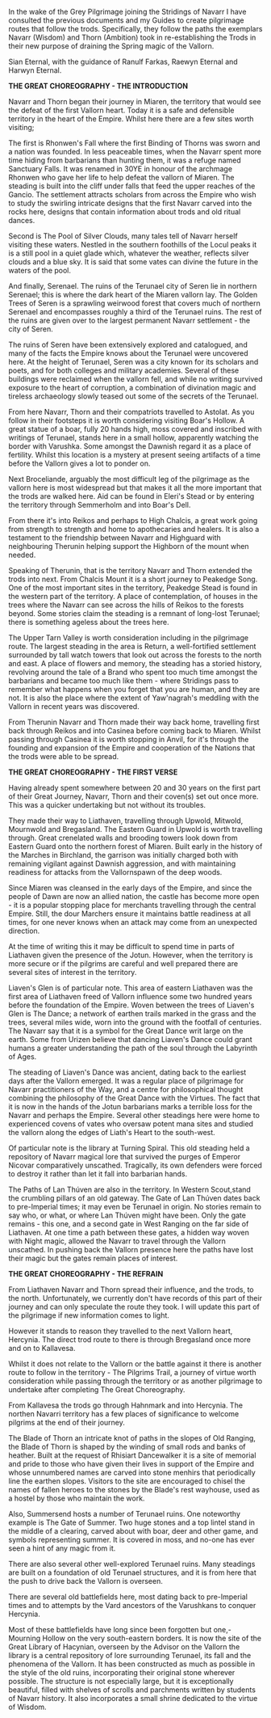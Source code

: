 In the wake of the Grey Pilgrimage joining the Stridings of Navarr I have consulted the previous documents and my Guides to create pilgrimage routes that follow the trods. Specifically, they follow the paths the exemplars Navarr (Wisdom) and Thorn (Ambition) took in re-establishing the Trods in their new purpose of draining the Spring magic of the Vallorn.

Sian Eternal, with the guidance of Ranulf Farkas, Raewyn Eternal and Harwyn Eternal.

**THE GREAT CHOREOGRAPHY - THE INTRODUCTION**

Navarr and Thorn began their journey in Miaren, the territory that would see the defeat of the first Vallorn heart. Today it is a safe and defensible territory in the heart of the Empire. Whilst here there are a few sites worth visiting;

The first is Rhonwen's Fall where the first Binding of Thorns was sworn and a nation was founded. In less peaceable times, when the Navarr spent more time hiding from barbarians than hunting them, it was a refuge named Sanctuary Falls. It was renamed in 30YE in honour of the archmage Rhonwen who gave her life to help defeat the vallorn of Miaren. The steading is built into the cliff under falls that feed the upper reaches of the Gancio. The settlement attracts scholars from across the Empire who wish to study the swirling intricate designs that the first Navarr carved into the rocks here, designs that contain information about trods and old ritual dances.

Second is The Pool of Silver Clouds, many tales tell of Navarr herself visiting these waters. Nestled in the southern foothills of the Locul peaks it is a still pool in a quiet glade which, whatever the weather, reflects silver clouds and a blue sky. It is said that some vates can divine the future in the waters of the pool.

And finally, Serenael. The ruins of the Terunael city of Seren lie in northern Serenael; this is where the dark heart of the Miaren vallorn lay. The Golden Trees of Seren is a sprawling weirwood forest that covers much of northern Serenael and encompasses roughly a third of the Terunael ruins. The rest of the ruins are given over to the largest permanent Navarr settlement - the city of Seren.

The ruins of Seren have been extensively explored and catalogued, and many of the facts the Empire knows about the Terunael were uncovered here. At the height of Terunael, Seren was a city known for its scholars and poets, and for both colleges and military academies. Several of these buildings were reclaimed when the vallorn fell, and while no writing survived exposure to the heart of corruption, a combination of divination magic and tireless archaeology slowly teased out some of the secrets of the Terunael.

From here Navarr, Thorn and their compatriots travelled to Astolat. As you follow in their footsteps it is worth considering visiting Boar's Hollow. A great statue of a boar, fully 20 hands high, moss covered and inscribed with writings of Terunael, stands here in a small hollow, apparently watching the border with Varushka. Some amongst the Dawnish regard it as a place of fertility. Whilst this location is a mystery at present seeing artifacts of a time before the Vallorn gives a lot to ponder on.

Next Broceliande, arguably the most difficult leg of the pilgrimage as the vallorn here is most widespread but that makes it all the more important that the trods are walked here. Aid can be found in Eleri's Stead or by entering the territory through Semmerholm and into Boar's Dell.

From there it's into Reikos and perhaps to High Chalcis, a great work going from strength to strength and home to apothecaries and healers. It is also a testament to the friendship between Navarr and Highguard with neighbouring Therunin helping support the Highborn of the mount when needed.

Speaking of Therunin, that is the territory Navarr and Thorn extended the trods into next. From Chalcis Mount it is a short journey to Peakedge Song. One of the most important sites in the territory, Peakedge Stead is found in the western part of the territory. A place of contemplation, of houses in the trees where the Navarr can see across the hills of Reikos to the forests beyond. Some stories claim the steading is a remnant of long-lost Terunael; there is something ageless about the trees here.

The Upper Tarn Valley is worth consideration including in the pilgrimage route. The largest steading in the area is Return, a well-fortified settlement surrounded by tall watch towers that look out across the forests to the north and east. A place of flowers and memory, the steading has a storied history, revolving around the tale of a Brand who spent too much time amongst the barbarians and became too much like them - where Stridings pass to remember what happens when you forget that you are human, and they are not. It is also the place where the extent of Yaw'nagrah's meddling with the Vallorn in recent years was discovered.

From Therunin Navarr and Thorn made their way back home, travelling first back through Reikos and into Casinea before coming back to Miaren. Whilst passing through Casinea it is worth stopping in Anvil, for it's through the founding and expansion of the Empire and cooperation of the Nations that the trods were able to be spread.

**THE GREAT CHOREOGRAPHY - THE FIRST VERSE**

Having already spent somewhere between 20 and 30 years on the first part of their Great Journey, Navarr, Thorn and their coven(s) set out once more. This was a quicker undertaking but not without its troubles.

They made their way to Liathaven, travelling through Upwold, Mitwold, Mournwold and Bregasland. The Eastern Guard in Upwold is worth travelling through. Great crenelated walls and brooding towers look down from Eastern Guard onto the northern forest of Miaren. Built early in the history of the Marches in Birchland, the garrison was initially charged both with remaining vigilant against Dawnish aggression, and with maintaining readiness for attacks from the Vallornspawn of the deep woods.

Since Miaren was cleansed in the early days of the Empire, and since the people of Dawn are now an allied nation, the castle has become more open - it is a popular stopping place for merchants travelling through the central Empire. Still, the dour Marchers ensure it maintains battle readiness at all times, for one never knows when an attack may come from an unexpected direction.

At the time of writing this it may be difficult to spend time in parts of Liathaven given the presence of the Jotun. However, when the territory is more secure or if the pilgrims are careful and well prepared there are several sites of interest in the territory.

Liaven's Glen is of particular note. This area of eastern Liathaven was the first area of Liathaven freed of Vallorn influence some two hundred years before the foundation of the Empire. Woven between the trees of Liaven's Glen is The Dance; a network of earthen trails marked in the grass and the trees, several miles wide, worn into the ground with the footfall of centuries. The Navarr say that it is a symbol for the Great Dance writ large on the earth. Some from Urizen believe that dancing Liaven's Dance could grant humans a greater understanding the path of the soul through the Labyrinth of Ages.

The steading of Liaven's Dance was ancient, dating back to the earliest days after the Vallorn emerged. It was a regular place of pilgrimage for Navarr practitioners of the Way, and a centre for philosophical thought combining the philosophy of the Great Dance with the Virtues. The fact that it is now in the hands of the Jotun barbarians marks a terrible loss for the Navarr and perhaps the Empire. Several other steadings here were home to experienced covens of vates who oversaw potent mana sites and studied the vallorn along the edges of Liath's Heart to the south-west.

Of particular note is the library at Turning Spiral. This old steading held a repository of Navarr magical lore that survived the purges of Emperor Nicovar comparatively unscathed. Tragically, its own defenders were forced to destroy it rather than let it fall into barbarian hands.

The Paths of Lan Thúven are also in the territory. In Western Scout,stand the crumbling pillars of an old gateway. The Gate of Lan Thúven dates back to pre-Imperial times; it may even be Terunael in origin. No stories remain to say who, or what, or where Lan Thúven might have been. Only the gate remains - this one, and a second gate in West Ranging on the far side of Liathaven. At one time a path between these gates, a hidden way woven with Night magic, allowed the Navarr to travel through the Vallorn unscathed. In pushing back the Vallorn presence here the paths have lost their magic but the gates remain places of interest.

**THE GREAT CHOREOGRAPHY - THE REFRAIN**

From Liathaven Navarr and Thorn spread their influence, and the trods, to the north. Unfortunately, we currently don't have records of this part of their journey and can only speculate the route they took. I will update this part of the pilgrimage if new information comes to light.

However it stands to reason they travelled to the next Vallorn heart, Hercynia. The direct trod route to there is through Bregasland once more and on to Kallavesa.

Whilst it does not relate to the Vallorn or the battle against it there is another route to follow in the territory - The Pilgrims Trail, a journey of virtue worth consideration while passing through the territory or as another pilgrimage to undertake after completing The Great Choreography.

From Kallavesa the trods go through Hahnmark and into Hercynia. The northen Navarri territory has a few places of significance to welcome pilgrims at the end of their journey.

The Blade of Thorn an intricate knot of paths in the slopes of Old Ranging, the Blade of Thorn is shaped by the winding of small rods and banks of heather. Built at the request of Rhisiart Dancewalker it is a site of memorial and pride to those who have given their lives in support of the Empire and whose unnumbered names are carved into stone menhirs that periodically line the earthen slopes. Visitors to the site are encouraged to chisel the names of fallen heroes to the stones by the Blade's rest wayhouse, used as a hostel by those who maintain the work.

Also, Summersend hosts a number of Terunael ruins. One noteworthy example is The Gate of Summer. Two huge stones and a top lintel stand in the middle of a clearing, carved about with boar, deer and other game, and symbols representing summer. It is covered in moss, and no-one has ever seen a hint of any magic from it.

There are also several other well-explored Terunael ruins. Many steadings are built on a foundation of old Terunael structures, and it is from here that the push to drive back the Vallorn is overseen.

There are several old battlefields here, most dating back to pre-Imperial times and to attempts by the Vard ancestors of the Varushkans to conquer Hercynia.

Most of these battlefields have long since been forgotten but one,- Mourning Hollow on the very south-eastern borders. It is now the site of the Great Library of Hacynian, overseen by the Advisor on the Vallorn the library is a central repository of lore surrounding Terunael, its fall and the phenomena of the Vallorn. It has been constructed as much as possible in the style of the old ruins, incorporating their original stone wherever possible. The structure is not especially large, but it is exceptionally beautiful, filled with shelves of scrolls and parchments written by students of Navarr history. It also incorporates a small shrine dedicated to the virtue of Wisdom.
